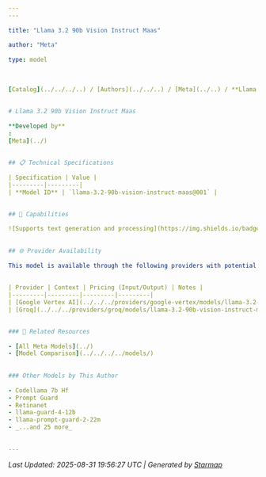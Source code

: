 ```yaml
---
---
  
title: "Llama 3.2 90b Vision Instruct Maas"
  
author: "Meta"
  
type: model
  
  
  
[Catalog](../../../..) / [Authors](../../..) / [Meta](../..) / **Llama 3.2 90b Vision Instruct Maas**
  
  
# Llama 3.2 90b Vision Instruct Maas
  
**Developed by**
: 
[Meta](../)
  
  
## 📋 Technical Specifications
  
| Specification | Value |
|---------|---------|
| **Model ID** | `llama-3.2-90b-vision-instruct-maas@001` |

  
## 🎯 Capabilities
  
![Supports text generation and processing](https://img.shields.io/badge/text-✓-blue) ![Supported input modalities](https://img.shields.io/badge/input-text-teal) ![Supported output modalities](https://img.shields.io/badge/output-text-cyan) ![Accepts tool definitions in requests](https://img.shields.io/badge/tools-✓-yellow) ![Supports basic reasoning](https://img.shields.io/badge/reasoning-✓-lime) ![Temperature sampling control](https://img.shields.io/badge/temperature-core-red) ![Nucleus sampling (top-p)](https://img.shields.io/badge/top__p-core-red) ![Maximum token limit](https://img.shields.io/badge/max__tokens-core-blue) ![Response streaming](https://img.shields.io/badge/streaming-✓-cyan)
  
  
## 🌐 Provider Availability
  
This model is available through the following providers with potential variations:
  
  
| Provider | Context | Pricing (Input/Output) | Notes |
|---------|---------|---------|---------|
| [Google Vertex AI](../../../providers/google-vertex/models/llama-3.2-90b-vision-instruct-maas-at-001.md) | — | — |  |
| [Groq](../../../providers/groq/models/llama-3.2-90b-vision-instruct-maas-at-001.md) | — | — |  |

  
### 🔗 Related Resources
  
- [All Meta Models](../)
- [Model Comparison](../../../../models/)
  
  
### Other Models by This Author
  
- Codellama 7b Hf
- Prompt Guard
- Retinanet
- llama-guard-4-12b
- llama-prompt-guard-2-22m
- _...and 25 more_
  
  
---
```

*Last Updated: 2025-08-31 19:56:27 UTC | Generated by [Starmap](https://github.com/agentstation/starmap)*